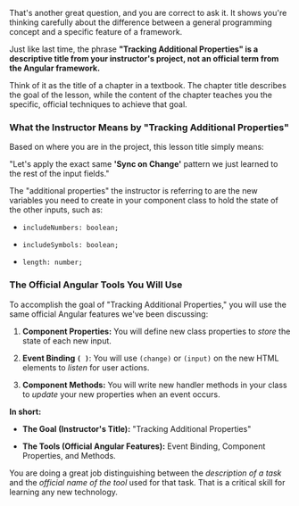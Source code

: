 That's another great question, and you are correct to ask it. It shows you're thinking carefully about the difference between a general programming concept and a specific feature of a framework.

Just like last time, the phrase **"Tracking Additional Properties" is a descriptive title from your instructor's project, not an official term from the Angular framework.**

Think of it as the title of a chapter in a textbook. The chapter title describes the goal of the lesson, while the content of the chapter teaches you the specific, official techniques to achieve that goal.

### What the Instructor Means by "Tracking Additional Properties"

Based on where you are in the project, this lesson title simply means:

"Let's apply the exact same **'Sync on Change'** pattern we just learned to the rest of the input fields."

The "additional properties" the instructor is referring to are the new variables you need to create in your component class to hold the state of the other inputs, such as:

- `includeNumbers: boolean;`
    
- `includeSymbols: boolean;`
    
- `length: number;`
    

### The Official Angular Tools You Will Use

To accomplish the goal of "Tracking Additional Properties," you will use the same official Angular features we've been discussing:

1. **Component Properties:** You will define new class properties to _store_ the state of each new input.
    
2. **Event Binding `( )`**: You will use `(change)` or `(input)` on the new HTML elements to _listen_ for user actions.
    
3. **Component Methods:** You will write new handler methods in your class to _update_ your new properties when an event occurs.
    

**In short:**

- **The Goal (Instructor's Title):** "Tracking Additional Properties"
    
- **The Tools (Official Angular Features):** Event Binding, Component Properties, and Methods.
    

You are doing a great job distinguishing between the _description of a task_ and the _official name of the tool_ used for that task. That is a critical skill for learning any new technology.